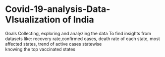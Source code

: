 # Covid-19-analysis-Data-VIsualization of India

Goals
Collecting, exploring and analyzing the data
To find insights from datasets like:
    recovery rate,confirmed cases, death rate of each state, 
    most affected states, 
    trend of active cases statewise  
    knowing the top vaccinated states
